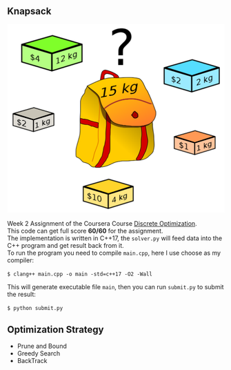 ## Knapsack

![knapsack](./knapsack.png)

Week 2 Assignment of the Coursera Course [Discrete Optimization](https://www.coursera.org/learn/discrete-optimization/home/info).  
This code can get full score **60/60** for the assignment.  
The implementation is written in C++17, the `solver.py` will feed data into the C++ program and get result back from it.  
To run the program you need to compile `main.cpp`, here I use choose as my compiler:

`$ clang++ main.cpp -o main -std=c++17 -O2 -Wall`

This will generate executable file `main`, then you can run `submit.py` to submit the result:

`$ python submit.py`

## Optimization Strategy

* Prune and Bound
* Greedy Search
* BackTrack
